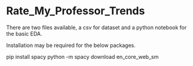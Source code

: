 # Rate_My_Professor_Trends

There are two files available, a csv for dataset and a python notebook for the basic EDA.

Installation may be required for the below packages.

pip install spacy
python -m spacy download en_core_web_sm
